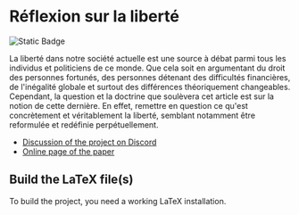 # Réflexion sur la liberté

![Static Badge](https://img.shields.io/badge/vertueux.github.io-View_online-brightgreen?color=blue&link=https%3A%2F%2Fvertueux.github.io)

La liberté dans notre société actuelle est une source à débat parmi tous les individus et politiciens de ce monde. Que cela soit en argumentant du droit des personnes fortunés, des personnes détenant
des difficultés financières, de l'inégalité globale et surtout des différences théoriquement changeables. Cependant, la question et la doctrine que soulèvera cet article est sur la notion de cette 
dernière. En effet, remettre en question ce qu'est concrètement et véritablement la liberté, semblant notamment être reformulée et redéfinie perpétuellement.

* [Discussion of the project on Discord](https://discord.com/invite/4m2SgCmWMr)
* [Online page of the paper](https://vertueux.github.io/thoughts-on-freedom)

## Build the LaTeX file(s)

To build the project, you need a working LaTeX installation.